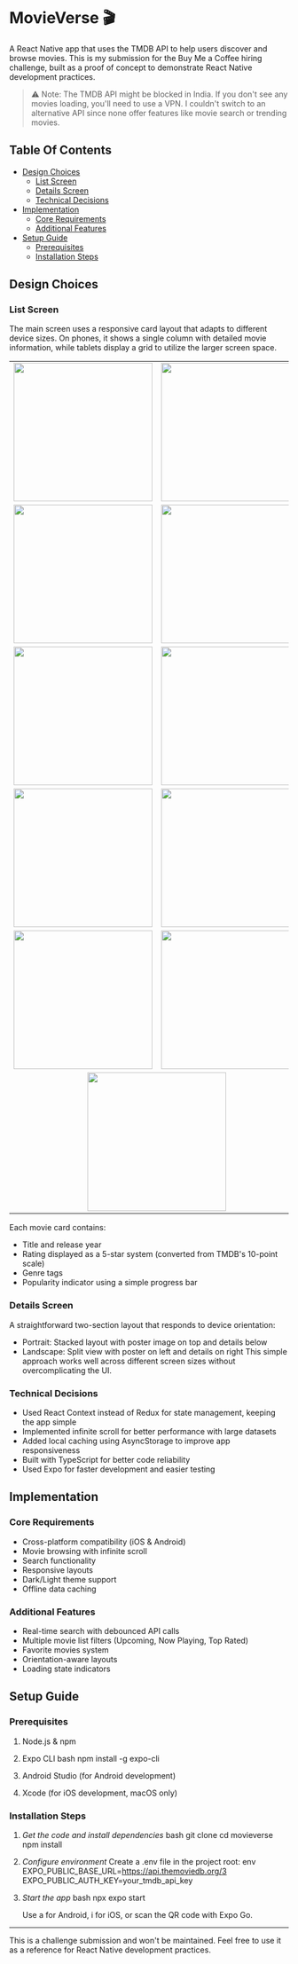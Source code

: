 # MovieVerse 🎬

A React Native app that uses the TMDB API to help users discover and browse movies. This is my submission for the Buy Me a Coffee hiring challenge, built as a proof of concept to demonstrate React Native development practices.

> ⚠ Note: The TMDB API might be blocked in India. If you don't see any movies loading, you'll need to use a VPN. I couldn't switch to an alternative API since none offer features like movie search or trending movies.

## Table Of Contents

* [Design Choices](#design-choices)
   * [List Screen](#list-screen)
   * [Details Screen](#details-screen)
   * [Technical Decisions](#technical-decisions)
* [Implementation](#implementation)
   * [Core Requirements](#core-requirements)
   * [Additional Features](#additional-features)
* [Setup Guide](#setup-guide)
   * [Prerequisites](#prerequisites)
   * [Installation Steps](#installation-steps)

## Design Choices

### List Screen
The main screen uses a responsive card layout that adapts to different device sizes. On phones, it shows a single column with detailed movie information, while tablets display a grid to utilize the larger screen space.

<table>
  <tr>
    <td><img src="https://github.com/user-attachments/assets/00b27137-297a-4e2d-a19f-74247b5b3087" width="250"></td>
    <td><img src="https://github.com/user-attachments/assets/c00c769d-d946-448a-a79f-4f3af5165fbb" width="250"></td>
  </tr>
  <tr>
    <td><img src="https://github.com/user-attachments/assets/0e3ad7ae-1d1d-4351-8cc7-4e22040ef173" width="250"></td>
    <td><img src="https://github.com/user-attachments/assets/2d87a439-bb63-482e-9b95-1fcad133c8da" width="250"></td>
  </tr>
  <tr>
    <td><img src="https://github.com/user-attachments/assets/d4e95848-d8f1-460b-b421-4a7faf02dfd9" width="250"></td>
    <td><img src="https://github.com/user-attachments/assets/7dd511f7-bf08-4515-8fa7-ea8f86225c63" width="250"></td>
  </tr>
  <tr>
    <td><img src="https://github.com/user-attachments/assets/3442497e-3fed-4dc8-bbf3-0f9240b15b07" width="250"></td>
    <td><img src="https://github.com/user-attachments/assets/95e61986-4ed4-4098-a302-db194a6e571a" width="250"></td>
  </tr>
  <tr>
    <td><img src="https://github.com/user-attachments/assets/760eb837-539c-4145-b67b-884132fe83b7" width="250"></td>
    <td><img src="https://github.com/user-attachments/assets/0654d4a7-a07d-43a7-b959-b7faa28c0ef1" width="250"></td>
  </tr>
  <tr>
    <td colspan="2" align="center"><img src="https://github.com/user-attachments/assets/afae33c6-aa58-490f-bb85-5dd23c12e138" width="250"></td>
  </tr>
</table>

Each movie card contains:
- Title and release year
- Rating displayed as a 5-star system (converted from TMDB's 10-point scale)
- Genre tags
- Popularity indicator using a simple progress bar

### Details Screen
A straightforward two-section layout that responds to device orientation:
- Portrait: Stacked layout with poster image on top and details below
- Landscape: Split view with poster on left and details on right
This simple approach works well across different screen sizes without overcomplicating the UI.

### Technical Decisions
- Used React Context instead of Redux for state management, keeping the app simple
- Implemented infinite scroll for better performance with large datasets
- Added local caching using AsyncStorage to improve app responsiveness
- Built with TypeScript for better code reliability
- Used Expo for faster development and easier testing

## Implementation

### Core Requirements
- Cross-platform compatibility (iOS & Android)
- Movie browsing with infinite scroll
- Search functionality
- Responsive layouts
- Dark/Light theme support
- Offline data caching

### Additional Features
- Real-time search with debounced API calls
- Multiple movie list filters (Upcoming, Now Playing, Top Rated)
- Favorite movies system
- Orientation-aware layouts
- Loading state indicators

## Setup Guide

### Prerequisites
1. Node.js & npm
2. Expo CLI
   bash
   npm install -g expo-cli
   
3. Android Studio (for Android development)
4. Xcode (for iOS development, macOS only)

### Installation Steps

1. *Get the code and install dependencies*
   bash
   git clone <repository-url>
   cd movieverse
   npm install
   

2. *Configure environment*
   Create a .env file in the project root:
   env
   EXPO_PUBLIC_BASE_URL=https://api.themoviedb.org/3
   EXPO_PUBLIC_AUTH_KEY=your_tmdb_api_key
   

3. *Start the app*
   bash
   npx expo start
   
   Use a for Android, i for iOS, or scan the QR code with Expo Go.

---

This is a challenge submission and won't be maintained. Feel free to use it as a reference for React Native development practices.
